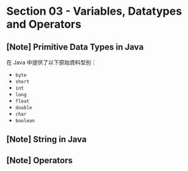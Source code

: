 # Section 03 - Variables, Datatypes and Operators

## [Note] Primitive Data Types in Java

在 Java 中提供了以下原始資料型別：

- `byte`
- `short`
- `int`
- `long`
- `float`
- `double`
- `char`
- `boolean`

## [Note] String in Java

## [Note] Operators